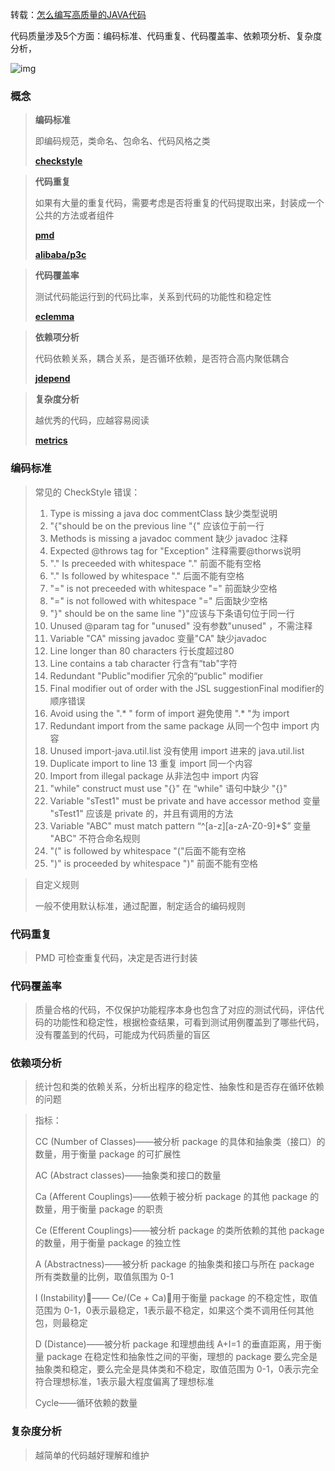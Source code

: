 转载：[怎么编写高质量的JAVA代码](http://mp.weixin.qq.com/s/71FlmYgnvGl5ebWm26ZgEg) 

代码质量涉及5个方面：编码标准、代码重复、代码覆盖率、依赖项分析、复杂度分析，

![img](http://mmbiz.qpic.cn/mmbiz_png/eZzl4LXykQzVLWyiaEFY8IjsgtAoR8NSpGIDfPVtWQqFaNGDjiacD8ZiaiaIQPZReE3GCFeLM2gumCr6eBR7gWDd1A/640?wx_fmt=png&wxfrom=5&wx_lazy=1)

### 概念

> **编码标准**
>
> 即编码规范，类命名、包命名、代码风格之类
>
> [**checkstyle**](https://github.com/checkstyle/checkstyle)

> **代码重复** 
>
> 如果有大量的重复代码，需要考虑是否将重复的代码提取出来，封装成一个公共的方法或者组件
>
> [**pmd**](https://github.com/pmd/pmd)
>
> [**alibaba/p3c**](https://github.com/alibaba/p3c)

> **代码覆盖率**
>
> 测试代码能运行到的代码比率，关系到代码的功能性和稳定性
>
> [**eclemma**](https://github.com/jacoco/eclemma)

> **依赖项分析**
>
> 代码依赖关系，耦合关系，是否循环依赖，是否符合高内聚低耦合
>
> [**jdepend**](https://github.com/clarkware/jdepend)

> **复杂度分析**
>
> 越优秀的代码，应越容易阅读
>
> [**metrics**](https://github.com/dropwizard/metrics)

### 编码标准

> 常见的 CheckStyle 错误：
>
> 1. Type is missing a java doc commentClass   缺少类型说明
> 2. "{"should be on the previous line  "{" 应该位于前一行
> 3. Methods is missing a javadoc comment 缺少 javadoc 注释
> 4. Expected @throws tag for "Exception" 注释需要@thorws说明
> 5. "." Is preceeded with whitespace "." 前面不能有空格
> 6. "." Is followed by whitespace "." 后面不能有空格
> 7. "=" is not preceeded with whitespace "=" 前面缺少空格
> 8. "=" is not followed with whitespace "=" 后面缺少空格
> 9. "}" should be on the same line "}"应该与下条语句位于同一行
> 10. Unused @param tag for "unused" 没有参数"unused" ，不需注释
> 11. Variable "CA" missing javadoc 变量"CA" 缺少javadoc
> 12. Line longer than 80 characters 行长度超过80
> 13. Line contains a tab character 行含有“tab"字符
> 14. Redundant "Public"modifier 冗余的“public" modifier
> 15. Final modifier out of order with the JSL suggestionFinal modifier的顺序错误
> 16. Avoid using the ".* " form of import 避免使用 ".* "为 import
> 17. Redundant import from the same package 从同一个包中 import 内容
> 18. Unused import-java.util.list 没有使用 import 进来的 java.util.list
> 19. Duplicate import to line 13 重复 import 同一个内容
> 20. Import from illegal package 从非法包中 import 内容
> 21. "while" construct must use "{}" 在 “while" 语句中缺少 "{}"
> 22. Variable "sTest1" must be private and have accessor method 变量 "sTest1" 应该是 private 的，并且有调用的方法
> 23. Variable "ABC" must match pattern “^[a-z][a-zA-Z0-9]*$”  变量 "ABC" 不符合命名规则
> 24. "(" is followed by whitespace "("后面不能有空格
> 25. ")" is proceeded by whitespace ")" 前面不能有空格

> 自定义规则
>
> 一般不使用默认标准，通过配置，制定适合的编码规则

### 代码重复

> PMD 可检查重复代码，决定是否进行封装

### 代码覆盖率

> 质量合格的代码，不仅保护功能程序本身也包含了对应的测试代码，评估代码的功能性和稳定性，根据检查结果，可看到测试用例覆盖到了哪些代码，没有覆盖到的代码，可能成为代码质量的盲区

### 依赖项分析

> 统计包和类的依赖关系，分析出程序的稳定性、抽象性和是否存在循环依赖的问题

> 指标：
>
> CC (Number of Classes)——被分析 package 的具体和抽象类（接口）的数量，用于衡量 package 的可扩展性
>
> AC (Abstract classes)——抽象类和接口的数量
>
> Ca (Afferent Couplings)——依赖于被分析 package 的其他 package 的数量，用于衡量 package 的职责
>
> Ce (Efferent Couplings)——被分析 package 的类所依赖的其他 package 的数量，用于衡量 package 的独立性
>
> A (Abstractness)——被分析 package 的抽象类和接口与所在 package 所有类数量的比例，取值氛围为 0-1
>
> I (Instability)—— Ce/(Ce + Ca)，用于衡量 package 的不稳定性，取值范围为 0-1，0表示最稳定，1表示最不稳定，如果这个类不调用任何其他包，则最稳定
>
> D (Distance)——被分析 package 和理想曲线 A+I=1 的垂直距离，用于衡量 package	在稳定性和抽象性之间的平衡，理想的 package 要么完全是抽象类和稳定，要么完全是具体类和不稳定，取值范围为 0-1，0表示完全符合理想标准，1表示最大程度偏离了理想标准
>
> Cycle——循环依赖的数量

### 复杂度分析

> 越简单的代码越好理解和维护